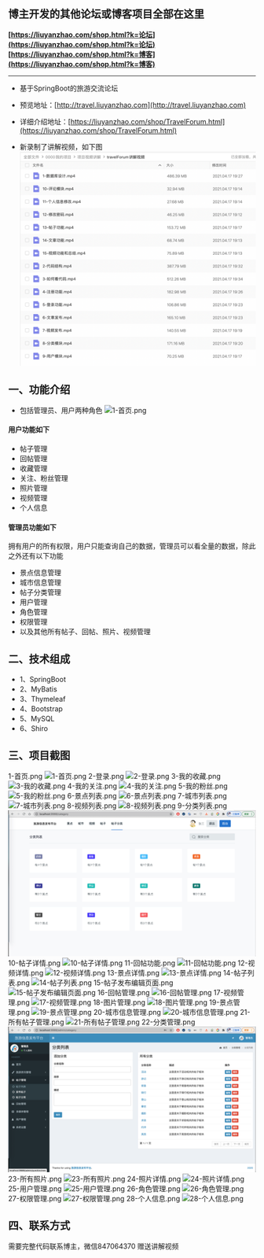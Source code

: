 ## 博主开发的其他论坛或博客项目全部在这里
**[https://liuyanzhao.com/shop.html?k=论坛](https://liuyanzhao.com/shop.html?k=论坛)** <br/>
**[https://liuyanzhao.com/shop.html?k=博客](https://liuyanzhao.com/shop.html?k=博客)**   <br/>
- -------------------------------------------------------------------------------
- 基于SpringBoot的旅游交流论坛
- 预览地址：[http://travel.liuyanzhao.com](http://travel.liuyanzhao.com)
- 详细介绍地址：[https://liuyanzhao.com/shop/TravelForum.html](https://liuyanzhao.com/shop/TravelForum.html)

- 新录制了讲解视频，如下图
![1-video.png](img/video.png)

## 一、功能介绍
- 包括管理员、用户两种角色
![1-首页.png](img/旅游信息发布平台.png)

#### 用户功能如下
- 帖子管理
- 回帖管理
- 收藏管理
- 关注、粉丝管理
- 照片管理
- 视频管理
- 个人信息

#### 管理员功能如下
拥有用户的所有权限，用户只能查询自己的数据，管理员可以看全量的数据，除此之外还有以下功能
- 景点信息管理
- 城市信息管理
- 帖子分类管理
- 用户管理
- 角色管理
- 权限管理
- 以及其他所有帖子、回帖、照片、视频管理

## 二、技术组成
- 1、SpringBoot
- 2、MyBatis
- 3、Thymeleaf
- 4、Bootstrap
- 5、MySQL
- 6、Shiro

## 三、项目截图
1-首页.png
![1-首页.png](img/1-首页.png)
2-登录.png
![2-登录.png](img/2-登录.png)
3-我的收藏.png
![3-我的收藏.png](img/3-我的收藏.png)
4-我的关注.png
![4-我的关注.png](img/4-我的关注.png)
5-我的粉丝.png
![5-我的粉丝.png](img/5-我的粉丝.png)
6-景点列表.png
![6-景点列表.png](img/6-景点列表.png)
7-城市列表.png
![7-城市列表.png](img/7-城市列表.png)
8-视频列表.png
![8-视频列表.png](img/8-视频列表.png)
9-分类列表.png
![9-分类列表.png](img/9-分类列表.png)
10-帖子详情.png
![10-帖子详情.png](img/10-帖子详情.png)
11-回帖功能.png
![11-回帖功能.png](img/11-回帖功能.png)
12-视频详情.png
![12-视频详情.png](img/12-视频详情.png)
13-景点详情.png
![13-景点详情.png](img/13-景点详情.png)
14-帖子列表.png
![14-帖子列表.png](img/14-帖子列表.png)
15-帖子发布编辑页面.png
![15-帖子发布编辑页面.png](img/15-帖子发布编辑页面.png)
16-回帖管理.png
![16-回帖管理.png](img/16-回帖管理.png)
17-视频管理.png
![17-视频管理.png](img/17-视频管理.png)
18-图片管理.png
![18-图片管理.png](img/18-图片管理.png)
19-景点管理.png
![19-景点管理.png](img/19-景点管理.png)
20-城市信息管理.png
![20-城市信息管理.png](img/20-城市信息管理.png)
21-所有帖子管理.png
![21-所有帖子管理.png](img/21-所有帖子管理.png)
22-分类管理.png
![22-分类管理.png](img/22-分类管理.png)
23-所有照片.png
![23-所有照片.png](img/23-所有照片.png)
24-照片详情.png
![24-照片详情.png](img/24-照片详情.png)
25-用户管理.png
![25-用户管理.png](img/25-用户管理.png)
26-角色管理.png
![26-角色管理.png](img/26-角色管理.png)
27-权限管理.png
![27-权限管理.png](img/27-权限管理.png)
28-个人信息.png
![28-个人信息.png](img/28-个人信息.png)


## 四、联系方式
需要完整代码联系博主，微信847064370
赠送讲解视频




